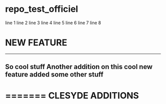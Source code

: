 # repo_test_officiel
line 1
line 2
line 3
line 4
line 5
line 6
line 7
line 8

# NEW FEATURE
----------------
So cool stuff
Another addition on this cool new feature
added some other stuff
----------------

=======
CLESYDE ADDITIONS
======